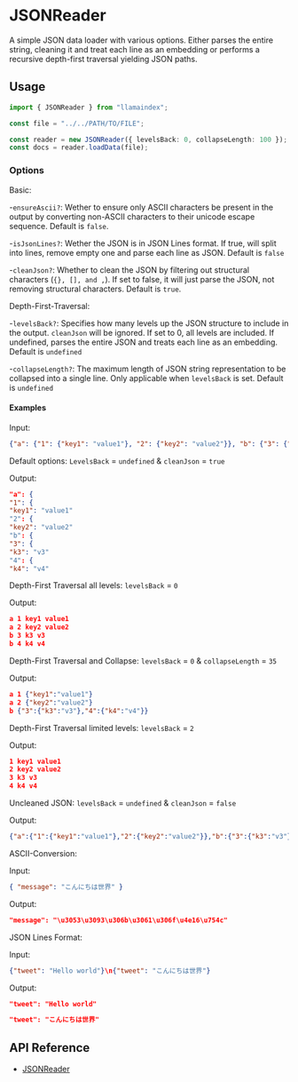 # JSONReader

A simple JSON data loader with various options.
Either parses the entire string, cleaning it and treat each line as an embedding or performs a recursive depth-first traversal yielding JSON paths.

## Usage

```ts
import { JSONReader } from "llamaindex";

const file = "../../PATH/TO/FILE";

const reader = new JSONReader({ levelsBack: 0, collapseLength: 100 });
const docs = reader.loadData(file);
```

### Options

Basic:

-`ensureAscii?`: Wether to ensure only ASCII characters be present in the output by converting non-ASCII characters to their unicode escape sequence. Default is `false`.

-`isJsonLines?`: Wether the JSON is in JSON Lines format. If true, will split into lines, remove empty one and parse each line as JSON. Default is `false`

-`cleanJson?`: Whether to clean the JSON by filtering out structural characters (`{}, [], and ,`). If set to false, it will just parse the JSON, not removing structural characters. Default is `true`.

Depth-First-Traversal:

-`levelsBack?`: Specifies how many levels up the JSON structure to include in the output. `cleanJson` will be ignored. If set to 0, all levels are included. If undefined, parses the entire JSON and treats each line as an embedding. Default is `undefined`

-`collapseLength?`: The maximum length of JSON string representation to be collapsed into a single line. Only applicable when `levelsBack` is set. Default is `undefined`

#### Examples

<!-- prettier-ignore-start -->
Input:

```json
{"a": {"1": {"key1": "value1"}, "2": {"key2": "value2"}}, "b": {"3": {"k3": "v3"}, "4": {"k4": "v4"}}}
```

Default options:
`LevelsBack` = `undefined` & `cleanJson` = `true`

Output:

```json
"a": {
"1": {
"key1": "value1"
"2": {
"key2": "value2"
"b": {
"3": {
"k3": "v3"
"4": {
"k4": "v4"
```

Depth-First Traversal all levels:
`levelsBack` = `0`

Output:

```json
a 1 key1 value1
a 2 key2 value2
b 3 k3 v3
b 4 k4 v4
```

Depth-First Traversal and Collapse:
`levelsBack` = `0` & `collapseLength` = `35`

Output:

```json
a 1 {"key1":"value1"}
a 2 {"key2":"value2"}
b {"3":{"k3":"v3"},"4":{"k4":"v4"}}
```

Depth-First Traversal limited levels:
`levelsBack` = `2`

Output:

```json
1 key1 value1
2 key2 value2
3 k3 v3
4 k4 v4
```

Uncleaned JSON:
`levelsBack` = `undefined` & `cleanJson` = `false`

Output:

```json
{"a":{"1":{"key1":"value1"},"2":{"key2":"value2"}},"b":{"3":{"k3":"v3"},"4":{"k4":"v4"}}}
```

ASCII-Conversion:

Input:

```json
{ "message": "こんにちは世界" }
```

Output:

```json
"message": "\u3053\u3093\u306b\u3061\u306f\u4e16\u754c"
```

JSON Lines Format:

Input:

```json
{"tweet": "Hello world"}\n{"tweet": "こんにちは世界"}
```

Output:

```json
"tweet": "Hello world"

"tweet": "こんにちは世界"
```
<!-- prettier-ignore-end -->

## API Reference

- [JSONReader](../../api/classes/JSONReader.md)

